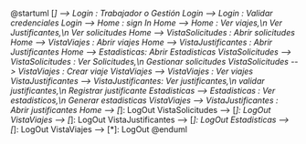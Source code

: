 @startuml
[*] --> Login : Trabajador o Gestión
Login --> Login : Validar credenciales
Login --> Home : sign In
Home --> Home : Ver viajes,\n Ver Justificantes,\n Ver solicitudes
Home --> VistaSolicitudes : Abrir solicitudes
Home --> VistaViajes : Abrir viajes
Home --> VistaJustificantes : Abrir Justificantes
Home --> Estadisticas: Abrir Estadisticas
VistaSolicitudes --> VistaSolicitudes : Ver Solicitudes,\n Gestionar solicitudes
VistaSolicitudes --> VistaViajes : Crear viaje
VistaViajes --> VistaViajes : Ver viajes
VistaJustificantes --> VistaJustificantes: Ver justificantes,\n validar justificantes,\n Registrar justificante
Estadisticas --> Estadisticas : Ver estadisticos,\n Generar estadisticas
VistaViajes --> VistaJustificantes : Abrir justificantes
Home --> [*]: LogOut
VistaSolicitudes --> [*]: LogOut
VistaViajes --> [*]: LogOut
VistaJustificantes --> [*]: LogOut
Estadisticas --> [*]: LogOut
VistaViajes --> [*]: LogOut
@enduml
